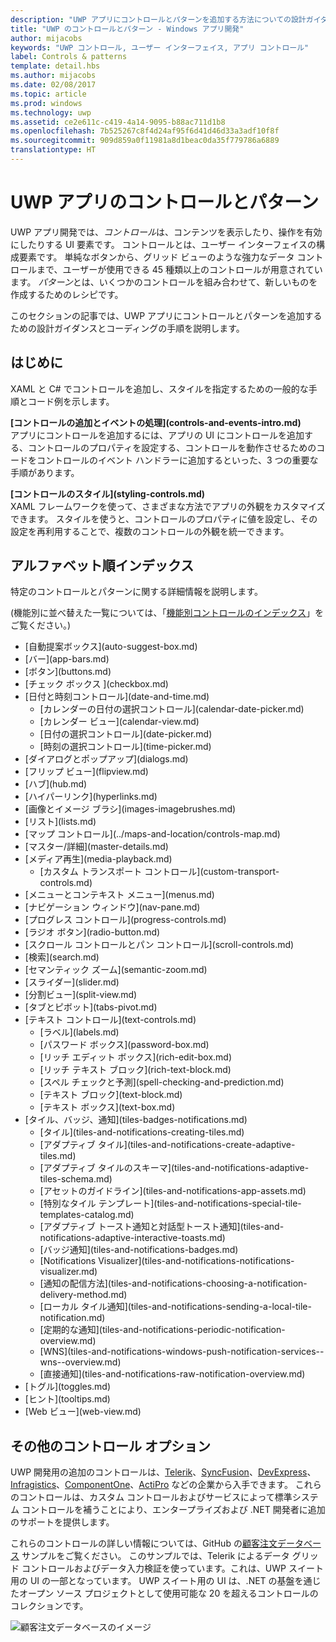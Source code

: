 ```yaml
---
description: "UWP アプリにコントロールとパターンを追加する方法についての設計ガイダンスとコーディングの手順を説明します。 アプリで使用できる 45 種類以上の強力なコントロールを紹介します。"
title: "UWP のコントロールとパターン - Windows アプリ開発"
author: mijacobs
keywords: "UWP コントロール, ユーザー インターフェイス, アプリ コントロール"
label: Controls & patterns
template: detail.hbs
ms.author: mijacobs
ms.date: 02/08/2017
ms.topic: article
ms.prod: windows
ms.technology: uwp
ms.assetid: ce2e611c-c419-4a14-9095-b88ac711d1b8
ms.openlocfilehash: 7b525267c8f4d24af95f6d41d46d33a3adf10f8f
ms.sourcegitcommit: 909d859a0f11981a8d1beac0da35f779786a6889
translationtype: HT
---
```

# <a name="controls-and-patterns-for-uwp-apps"></a>UWP アプリのコントロールとパターン
<link rel="stylesheet" href="https://az835927.vo.msecnd.net/sites/uwp/Resources/css/custom.css"> 

UWP アプリ開発では、<i>コントロール</i>は、コンテンツを表示したり、操作を有効にしたりする UI 要素です。 コントロールとは、ユーザー インターフェイスの構成要素です。 単純なボタンから、グリッド ビューのような強力なデータ コントロールまで、ユーザーが使用できる 45 種類以上のコントロールが用意されています。 <i>パターン</i>とは、いくつかのコントロールを組み合わせて、新しいものを作成するためのレシピです。

このセクションの記事では、UWP アプリにコントロールとパターンを追加するための設計ガイダンスとコーディングの手順を説明します。 

## <a name="intro"></a>はじめに

XAML と C# でコントロールを追加し、スタイルを指定するための一般的な手順とコード例を示します。

<div class="side-by-side">
<div class="side-by-side-content">
  <div class="side-by-side-content-left">
   <p><b>[コントロールの追加とイベントの処理](controls-and-events-intro.md)</b> <br/>
アプリにコントロールを追加するには、アプリの UI にコントロールを追加する、コントロールのプロパティを設定する、コントロールを動作させるためのコードをコントロールのイベント ハンドラーに追加するといった、3 つの重要な手順があります。</li>
</ul> 
</p>
  </div>
  <div class="side-by-side-content-right">
   <p><b>[コントロールのスタイル](styling-controls.md)</b> <br/>
XAML フレームワークを使って、さまざまな方法でアプリの外観をカスタマイズできます。 スタイルを使うと、コントロールのプロパティに値を設定し、その設定を再利用することで、複数のコントロールの外観を統一できます。</p>
  </div>
</div>
</div>

## <a name="alphabetical-index"></a>アルファベット順インデックス 

特定のコントロールとパターンに関する詳細情報を説明します。

(機能別に並べ替えた一覧については、「[機能別コントロールのインデックス](controls-by-function.md)」をご覧ください。)

<div class="uwpd-list-of-links">
<ul>

<li>[自動提案ボックス](auto-suggest-box.md)</li>

<li>[バー](app-bars.md)</li>

<li>[ボタン](buttons.md)</li>

<li>[チェック ボックス ](checkbox.md)</li>

<li>[日付と時刻コントロール](date-and-time.md)
<ul>

<li>[カレンダーの日付の選択コントロール](calendar-date-picker.md)</li>

<li>[カレンダー ビュー](calendar-view.md)</li>

<li>[日付の選択コントロール](date-picker.md)</li>

<li>[時刻の選択コントロール](time-picker.md)</li>
</ul>
</li>


<li>[ダイアログとポップアップ](dialogs.md)</li>

<li>[フリップ ビュー](flipview.md)</li>

<li>[ハブ](hub.md)</li>

<li>[ハイパーリンク](hyperlinks.md)</li>

<li>[画像とイメージ ブラシ](images-imagebrushes.md)</li>

<li>[リスト](lists.md)</li>

<li>[マップ コントロール](../maps-and-location/controls-map.md)</li>

<li>[マスター/詳細](master-details.md)</li>

<li>[メディア再生](media-playback.md)
<ul>
<li>[カスタム トランスポート コントロール](custom-transport-controls.md)</li>
</ul>
</li>

<li>[メニューとコンテキスト メニュー](menus.md)</li>

<li>[ナビゲーション ウィンドウ](nav-pane.md)</li>

<li>[プログレス コントロール](progress-controls.md)</li>

<li>[ラジオ ボタン](radio-button.md)</li>

<li>[スクロール コントロールとパン コントロール](scroll-controls.md)</li>

<li>[検索](search.md)</li>

<li>[セマンティック ズーム](semantic-zoom.md)</li>

<li>[スライダー](slider.md)</li>

<li>[分割ビュー](split-view.md)</li>

<li>[タブとピボット](tabs-pivot.md)</li>

<li>[テキスト コントロール](text-controls.md)
<ul>

<li>[ラベル](labels.md)</li>

<li>[パスワード ボックス](password-box.md)</li>

<li>[リッチ エディット ボックス](rich-edit-box.md)</li>

<li>[リッチ テキスト ブロック](rich-text-block.md)</li>

<li>[スペル チェックと予測](spell-checking-and-prediction.md)</li>

<li>[テキスト ブロック](text-block.md)</li>

<li>[テキスト ボックス](text-box.md)</li>
</ul>
</li>



<li>[タイル、バッジ、通知](tiles-badges-notifications.md)
<ul>

<li>[タイル](tiles-and-notifications-creating-tiles.md)</li>

<li>[アダプティブ タイル](tiles-and-notifications-create-adaptive-tiles.md)</li>

<li>[アダプティブ タイルのスキーマ](tiles-and-notifications-adaptive-tiles-schema.md)</li>

<li>[アセットのガイドライン](tiles-and-notifications-app-assets.md)</li>

<li>[特別なタイル テンプレート](tiles-and-notifications-special-tile-templates-catalog.md)</li>

<li>[アダプティブ トースト通知と対話型トースト通知](tiles-and-notifications-adaptive-interactive-toasts.md)</li>

<li>[バッジ通知](tiles-and-notifications-badges.md)</li>

<li>[Notifications Visualizer](tiles-and-notifications-notifications-visualizer.md)</li>

<li>[通知の配信方法](tiles-and-notifications-choosing-a-notification-delivery-method.md)</li>

<li>[ローカル タイル通知](tiles-and-notifications-sending-a-local-tile-notification.md)</li>

<li>[定期的な通知](tiles-and-notifications-periodic-notification-overview.md)</li>

<li>[WNS](tiles-and-notifications-windows-push-notification-services--wns--overview.md)</li>

<li>[直接通知](tiles-and-notifications-raw-notification-overview.md)</li>
</ul>
</li>


<li>[トグル](toggles.md)</li>
<li>[ヒント](tooltips.md)</li>

<li>[Web ビュー](web-view.md)</li>
</ul>
</div>

## <a name="additional-controls-options"></a>その他のコントロール オプション

UWP 開発用の追加のコントロールは、[Telerik](http://www.telerik.com/)、[SyncFusion](https://www.syncfusion.com/products/uwp)、[DevExpress](https://www.devexpress.com/Products/NET/Controls/Win10Apps/)、[Infragistics](http://www.infragistics.com/products/universal-windows-platform)、[ComponentOne](https://www.componentone.com/Studio/Platform/UWP)、[ActiPro](http://www.actiprosoftware.com/products/controls/universal) などの企業から入手できます。 これらのコントロールは、カスタム コントロールおよびサービスによって標準システム コントロールを補うことにより、エンタープライズおよび .NET 開発者に追加のサポートを提供します。  

これらのコントロールの詳しい情報については、GitHub の[顧客注文データベース](https://github.com/Microsoft/Windows-appsample-customers-orders-database) サンプルをご覧ください。 このサンプルでは、Telerik によるデータ グリッド コントロールおよびデータ入力検証を使っています。これは、UWP スイート用の UI の一部となっています。 UWP スイート用の UI は、.NET の基盤を通じたオープン ソース プロジェクトとして使用可能な 20 を超えるコントロールのコレクションです。

![顧客注文データベースのイメージ](images/customerOrdersDataGrid.png)